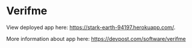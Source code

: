 # Verifme
View deployed app here: https://stark-earth-94197.herokuapp.com/.

More information about app here: https://devpost.com/software/verifme
